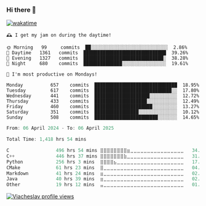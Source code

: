 ### Hi there 👋

[![wakatime](https://wakatime.com/badge/user/018c696b-0bdf-43bb-ab77-72c32d0bf4fe.svg)](https://wakatime.com/@018c696b-0bdf-43bb-ab77-72c32d0bf4fe)

<!-- README-STATS:START -->

```
🕰️ I get my jam on during the daytime!

🌞 Morning  	99     commits	██░░░░░░░░░░░░░░░░░░░░░░░░░░░░	2.86%
🌆 Daytime  	1361   commits	██████████████████████████████	39.26%
🌃 Evening  	1327   commits	█████████████████████████████░	38.28%
🌙 Night    	680    commits	██████████████░░░░░░░░░░░░░░░░	19.61%
```

```
📅 I'm most productive on Mondays!

Monday      	657    commits	██████████████████████████████	18.95%
Tuesday     	617    commits	████████████████████████████░░	17.80%
Wednesday   	441    commits	████████████████████░░░░░░░░░░	12.72%
Thursday    	433    commits	███████████████████░░░░░░░░░░░	12.49%
Friday      	460    commits	█████████████████████░░░░░░░░░	13.27%
Saturday    	351    commits	████████████████░░░░░░░░░░░░░░	10.12%
Sunday      	508    commits	███████████████████████░░░░░░░	14.65%
```

<!-- README-STATS:END -->

<!--START_SECTION:waka-->

```C
From: 06 April 2024 - To: 06 April 2025

Total Time: 1,418 hrs 54 mins

C                 496 hrs 54 mins ⣿⣿⣿⣿⣿⣿⣿⣿⣶⣀⣀⣀⣀⣀⣀⣀⣀⣀⣀⣀⣀⣀⣀⣀⣀   34.55 %
C++               446 hrs 37 mins ⣿⣿⣿⣿⣿⣿⣿⣷⣀⣀⣀⣀⣀⣀⣀⣀⣀⣀⣀⣀⣀⣀⣀⣀⣀   31.06 %
Python            256 hrs 3 mins  ⣿⣿⣿⣿⣦⣀⣀⣀⣀⣀⣀⣀⣀⣀⣀⣀⣀⣀⣀⣀⣀⣀⣀⣀⣀   17.81 %
CMake             61 hrs 23 mins  ⣿⣀⣀⣀⣀⣀⣀⣀⣀⣀⣀⣀⣀⣀⣀⣀⣀⣀⣀⣀⣀⣀⣀⣀⣀   04.27 %
Markdown          41 hrs 24 mins  ⣶⣀⣀⣀⣀⣀⣀⣀⣀⣀⣀⣀⣀⣀⣀⣀⣀⣀⣀⣀⣀⣀⣀⣀⣀   02.88 %
Java              40 hrs 39 mins  ⣶⣀⣀⣀⣀⣀⣀⣀⣀⣀⣀⣀⣀⣀⣀⣀⣀⣀⣀⣀⣀⣀⣀⣀⣀   02.83 %
Other             19 hrs 12 mins  ⣤⣀⣀⣀⣀⣀⣀⣀⣀⣀⣀⣀⣀⣀⣀⣀⣀⣀⣀⣀⣀⣀⣀⣀⣀   01.34 %
```

<!--END_SECTION:waka-->

[![Viacheslav profile views](https://u8views.com/api/v1/github/profiles/25109435/views/day-week-month-total-count.svg)](https://u8views.com/github/Mcublog)
